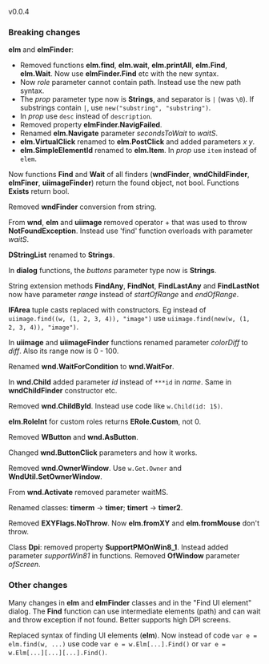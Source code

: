 ﻿v0.0.4

### Breaking changes

**elm** and **elmFinder**:
- Removed functions **elm.find**, **elm.wait**, **elm.printAll**, **elm.Find**, **elm.Wait**. Now use **elmFinder.Find** etc with the new syntax.
- Now *role* parameter cannot contain path. Instead use the new path syntax.
- The *prop* parameter type now is **Strings**, and separator is `|` (was `\0`). If substrings contain `|`, use `new("substring", "substring")`.
- In *prop* use `desc` instead of `description`.
- Removed property **elmFinder.NavigFailed**.
- Renamed **elm.Navigate** parameter *secondsToWait* to *waitS*.
- **elm.VirtualClick** renamed to **elm.PostClick** and added parameters *x y*.
- **elm.SimpleElementId** renamed to **elm.Item**. In *prop* use `item` instead of `elem`.

Now functions **Find** and **Wait** of all finders (**wndFinder**, **wndChildFinder**, **elmFiner**, **uiimageFinder**) return the found object, not bool. Functions **Exists** return bool.

Removed **wndFinder** conversion from string.

From **wnd**, **elm** and **uiimage** removed operator + that was used to throw **NotFoundException**. Instead use 'find' function overloads with parameter *waitS*.

**DStringList** renamed to **Strings**.

In **dialog** functions, the *buttons* parameter type now is **Strings**.

String extension methods **FindAny**, **FindNot**, **FindLastAny** and **FindLastNot** now have parameter *range* instead of *startOfRange* and *endOfRange*.

**IFArea** tuple casts replaced with constructors. Eg instead of `uiimage.find((w, (1, 2, 3, 4)), "image")` use `uiimage.find(new(w, (1, 2, 3, 4)), "image")`.

In **uiimage** and **uiimageFinder** functions renamed parameter *colorDiff* to *diff*. Also its range now is 0 - 100.

Renamed **wnd.WaitForCondition** to **wnd.WaitFor**.

In **wnd.Child** added parameter *id* instead of `***id` in *name*. Same in **wndChildFinder** constructor etc.

Removed **wnd.ChildById**. Instead use code like `w.Child(id: 15)`.

**elm.RoleInt** for custom roles returns **ERole.Custom**, not 0.

Removed **WButton** and **wnd.AsButton**.

Changed **wnd.ButtonClick** parameters and how it works.

Removed **wnd.OwnerWindow**. Use `w.Get.Owner` and **WndUtil.SetOwnerWindow**.

From **wnd.Activate** removed parameter waitMS.

Renamed classes: **timerm** -> **timer**; **timert** -> **timer2**.

Removed **EXYFlags.NoThrow**. Now **elm.fromXY** and **elm.fromMouse** don't throw.

Class **Dpi**: removed property **SupportPMOnWin8_1**. Instead added parameter *supportWin81* in functions. Removed **OfWindow** parameter *ofScreen*.


### Other changes
Many changes in **elm** and **elmFinder** classes and in the "Find UI element" dialog. The **Find** function can use intermediate elements (path) and can wait and throw exception if not found. Better supports high DPI screens.

Replaced syntax of finding UI elements (**elm**). Now instead of code `var e = elm.find(w, ...)` use code `var e = w.Elm[...].Find()` or `var e = w.Elm[...][...][...].Find()`.
